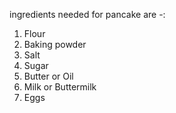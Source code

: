 ingredients needed for pancake are -:

1. Flour
2. Baking powder
3. Salt
4. Sugar
5. Butter or Oil
6. Milk or Buttermilk
7. Eggs